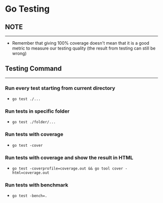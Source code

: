 # Go Testing

## NOTE

---

- Remember that giving 100% coverage doesn't mean that it is a good metric to measure our testing quality (the result from testing can still be wrong)

## Testing Command

---

### Run every test starting from current directory

- `go test ./...`

### Run tests in specific folder

- `go test ./folder/...`

### Run tests with coverage

- `go test -cover`

### Run tests with coverage and show the result in HTML

- `go test -coverprofile=coverage.out && go tool cover -html=coverage.out`

### Run tests with benchmark

- `go test -bench=.`
